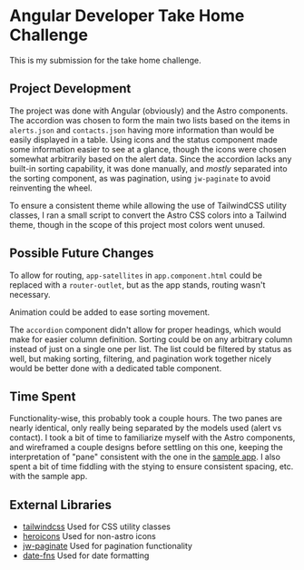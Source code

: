 # Angular Developer Take Home Challenge

This is my submission for the take home challenge.

## Project Development

The project was done with Angular (obviously) and the Astro components. The accordion was chosen to form the main two lists based on the items in `alerts.json` and `contacts.json` having more information than would be easily displayed in a table. Using icons and the status component made some information easier to see at a glance, though the icons were chosen somewhat arbitrarily based on the alert data. Since the accordion lacks any built-in sorting capability, it was done manually, and *mostly* separated into the sorting component, as was pagination, using `jw-paginate` to avoid reinventing the wheel. 

To ensure a consistent theme while allowing the use of TailwindCSS utility classes, I ran a small script to convert the Astro CSS colors into a Tailwind theme, though in the scope of this project most colors went unused.

## Possible Future Changes

To allow for routing, `app-satellites` in `app.component.html` could be replaced with a `router-outlet`, but as the app stands, routing wasn't necessary.

Animation could be added to ease sorting movement.

The `accordion` component didn't allow for proper headings, which would make for easier column definition. Sorting could be on any arbitrary column instead of just on a single one per list. The list could be filtered by status as well, but making sorting, filtering, and pagination work together nicely would be better done with a dedicated table component.

## Time Spent

Functionality-wise, this probably took a couple hours. The two panes are nearly identical, only really being separated by the models used (alert vs contact). I took a bit of time to familiarize myself with the Astro components, and wireframed a couple designs before settling on this one, keeping the interpretation of "pane" consistent with the one in the [sample app](https://sample-app.astrouxds.com/). I also spent a bit of time fiddling with the stying to ensure consistent spacing, etc. with the sample app.

## External Libraries

- [tailwindcss](https://tailwindcss.com/) Used for CSS utility classes
- [heroicons](https://github.com/tailwindlabs/heroicons) Used for non-astro icons
- [jw-paginate](https://jasonwatmore.com/post/2018/08/07/javascript-pure-pagination-logic-in-vanilla-js-typescript) Used for pagination functionality
- [date-fns](https://date-fns.org/) Used for date formatting